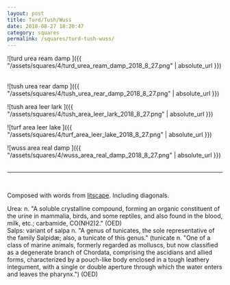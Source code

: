 ```yaml
---
layout: post
title: Turd/Tush/Wuss
date: 2018-08-27 18:20:47
category: squares
permalink: /squares/turd-tush-wuss/
---
```


![turd urea ream damp ]({{ "/assets/squares/4/turd_urea_ream_damp_2018_8_27.png" | absolute_url }})
&nbsp;

![tush urea rear damp ]({{ "/assets/squares/4/tush_urea_rear_damp_2018_8_27.png" | absolute_url }})
&nbsp;

![tush area leer lark ]({{ "/assets/squares/4/tush_area_leer_lark_2018_8_27.png" | absolute_url }})
&nbsp;

![turf area leer lake ]({{ "/assets/squares/4/turf_area_leer_lake_2018_8_27.png" | absolute_url }})
&nbsp;

![wuss area real damp ]({{ "/assets/squares/4/wuss_area_real_damp_2018_8_27.png" | absolute_url }})
&nbsp;

---

&nbsp;

Composed with words from [litscape](https://www.litscape.com/). Including diagonals. 

Urea: n. "A soluble crystalline compound, forming an organic constituent of the urine in mammalia, birds, and some reptiles, and also found in the blood, milk, etc.; carbamide, CO(NH2)2." (OED)  
Salps: variant of salpa n. "A genus of tunicates, the sole representative of the family Salpidæ; also, a tunicate of this genus." (tunicate n. "One of a class of marine animals, formerly regarded as molluscs, but now classified as a degenerate branch of Chordata, comprising the ascidians and allied forms, characterized by a pouch-like body enclosed in a tough leathery integument, with a single or double aperture through which the water enters and leaves the pharynx.") (OED)  

